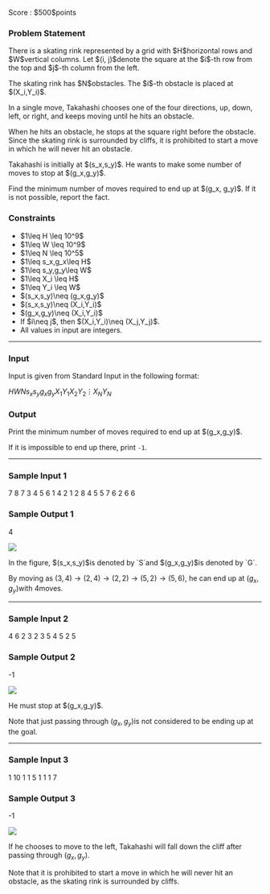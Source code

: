 
<div>

<span>

<span>

<p>
Score : $500$points
</p>

<div>

<section>

### **Problem Statement**

<p>
There is a skating rink represented by a grid with $H$horizontal rows and $W$vertical columns.  Let $(i, j)$denote the square at the $i$-th row from the top and $j$-th column from the left.  
</p>

<p>
The skating rink has $N$obstacles.  The $i$-th obstacle is placed at $(X_i,Y_i)$.  
</p>

<p>
In a single move, Takahashi chooses one of the four directions, up, down, left, or right, and keeps moving until he hits an obstacle.

When he hits an obstacle, he stops at the square right before the obstacle.
Since the skating rink is surrounded by cliffs, it is prohibited to start a move in which he will never hit an obstacle.  
</p>

<p>
Takahashi is initially at $(s_x,s_y)$.  He wants to make some number of moves to stop at $(g_x,g_y)$.  
</p>

<p>
Find the minimum number of moves required to end up at $(g_x, g_y)$.  If it is not possible, report the fact.
</p>

</section>

</div>

<div>

<section>

### **Constraints**

<ul>

<li>
$1\leq H \leq 10^9$
</li>

<li>
$1\leq W \leq 10^9$
</li>

<li>
$1\leq N \leq 10^5$
</li>

<li>
$1\leq s_x,g_x\leq H$
</li>

<li>
$1\leq s_y,g_y\leq W$
</li>

<li>
$1\leq X_i \leq H$
</li>

<li>
$1\leq Y_i \leq W$
</li>

<li>
$(s_x,s_y)\neq (g_x,g_y)$
</li>

<li>
$(s_x,s_y)\neq (X_i,Y_i)$
</li>

<li>
$(g_x,g_y)\neq (X_i,Y_i)$
</li>

<li>
If $i\neq j$, then $(X_i,Y_i)\neq (X_j,Y_j)$.
</li>

<li>
All values in input are integers.
</li>

</ul>

</section>

</div>

---

<div>

<div>

<section>

### **Input**

<p>
Input is given from Standard Input in the following format:
</p>

<div>

$H$$W$$N$$s_x$$s_y$$g_x$$g_y$$X_1$$Y_1$$X_2$$Y_2$$\vdots$$X_N$$Y_N$
</div>

</section>

</div>

<div>

<section>

### **Output**

<p>
Print the minimum number of moves required to end up at $(g_x,g_y)$.

If it is impossible to end up there, print `-1`.  
</p>

</section>

</div>

</div>

---

<div>

<section>

### **Sample Input 1**

<div>

7 8 7
3 4
5 6
1 4
2 1
2 8
4 5
5 7
6 2
6 6

</div>

</section>

</div>

<div>

<section>

### **Sample Output 1**

<div>

4

</div>

<p>

<img src="https://img.atcoder.jp/ghi/c376ca3813eb4c947eb605dea2d30454.png">

</img>

</p>

<p>
In the figure, $(s_x,s_y)$is denoted by `S`and $(g_x,g_y)$is denoted by `G`.

By moving as $(3,4)\rightarrow(2,4) \rightarrow(2,2) \rightarrow(5,2) \rightarrow(5,6)$, he can end up at $(g_x,g_y)$with $4$moves.  
</p>

</section>

</div>

---

<div>

<section>

### **Sample Input 2**

<div>

4 6 2
3 2
3 5
4 5
2 5

</div>

</section>

</div>

<div>

<section>

### **Sample Output 2**

<div>

-1

</div>

<p>

<img src="https://img.atcoder.jp/ghi/07ab8a3e7c94525cd52704dd43e43b87.png">

</img>

</p>

<p>
He must stop at $(g_x,g_y)$.

Note that just passing through $(g_x,g_y)$is not considered to be ending up at the goal.
</p>

</section>

</div>

---

<div>

<section>

### **Sample Input 3**

<div>

1 10 1
1 5
1 1
1 7

</div>

</section>

</div>

<div>

<section>

### **Sample Output 3**

<div>

-1

</div>

<p>

<img src="https://img.atcoder.jp/ghi/a423524262f4a075b94e2ab5f9e61164.png">

</img>


If he chooses to move to the left, Takahashi will fall down the cliff after passing through $(g_x,g_y)$.

Note that it is prohibited to start a move in which he will never hit an obstacle, as the skating rink is surrounded by cliffs.
</p>

</section>

</div>

</span>

</span>

</div>
